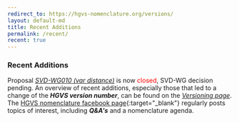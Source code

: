 ```yaml
---
redirect_to: https://hgvs-nomenclature.org/versions/
layout: default-md
title: Recent Additions
permalink: /recent/
recent: true
---
```


### Recent Additions

Proposal [_SVD-WG010 (var distance)_](/bg-material/consultation/svd-wg010/) is now <font color="red">closed</font>, SVD-WG decision pending.
An overview of recent additions, especially those that led to a change of the _**HGVS version number**_, can be found on the [_Versioning page_](/versioning).
The [HGVS nomenclature facebook page](https://www.facebook.com/HGVSmutnomen){:target="\_blank"} regularly posts topics of interest, including _**Q&A's**_ and a nomenclature agenda.
